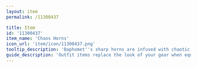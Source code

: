 ```yaml
---
layout: item
permalink: /11300437

title: Item
id: '11300437'
item_name: 'Chaos Horns'
icon_url: 'item/icon/11300437.png'
tooltip_description: 'Baphomet''s sharp horns are infused with chaotic energy that drag you to the depths of inescapable darkness.'
guide_description: 'Outfit items replace the look of your gear when equipped.'
---
```

